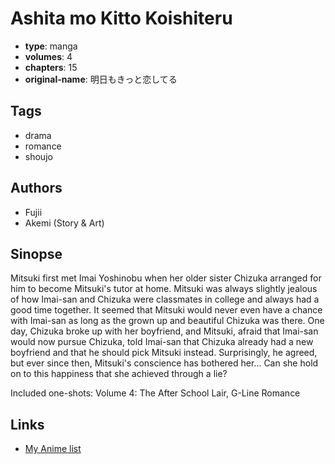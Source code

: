 # Ashita mo Kitto Koishiteru

-   **type**: manga
-   **volumes**: 4
-   **chapters**: 15
-   **original-name**: 明日もきっと恋してる

## Tags

-   drama
-   romance
-   shoujo

## Authors

-   Fujii
-   Akemi (Story & Art)

## Sinopse

Mitsuki first met Imai Yoshinobu when her older sister Chizuka arranged for him to become Mitsuki's tutor at home. Mitsuki was always slightly jealous of how Imai-san and Chizuka were classmates in college and always had a good time together. It seemed that Mitsuki would never even have a chance with Imai-san as long as the grown up and beautiful Chizuka was there. One day, Chizuka broke up with her boyfriend, and Mitsuki, afraid that Imai-san would now pursue Chizuka, told Imai-san that Chizuka already had a new boyfriend and that he should pick Mitsuki instead. Surprisingly, he agreed, but ever since then, Mitsuki's conscience has bothered her... Can she hold on to this happiness that she achieved through a lie?

Included one-shots:
Volume 4: The After School Lair, G-Line Romance

## Links

-   [My Anime list](https://myanimelist.net/manga/10792/Ashita_mo_Kitto_Koishiteru)
